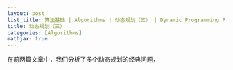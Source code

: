 ```yaml
---
layout: post
list_title: 算法基础 | Algorithms | 动态规划（三） | Dynamic Programming Part 3
title: 动态规划（三）
categories: [Algorithms]
mathjax: true
---
```


在前两篇文章中，我们分析了多个动态规划的经典问题，